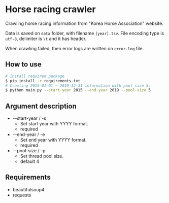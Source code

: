 # Horse racing crawler

Crawling horse racing information from "Korea Horse Association" website.

Data is saved on `data` folder, with filename `[year].tsv`.
File encoding type is `utf-8`, delimiter is `\t` and it has header.

When crawling failed, then error logs are written on `error.log` file.

## How to use

```bash
# Install required package
$ pip install -r requirements.txt
# Crawling 2015-01-01 ~ 2019-12-31 information with pool size 5.
$ python main.py --start-year 2015 --end-year 2019 --pool-size 5
```

## Argument description

- --start-year / -s
  * Set start year with YYYY format.
  * required
- --end-year / -e
  * Set end year with YYYY format.
  * required
- --pool-size / -p
  * Set thread pool size.
  * default 4

## Requirements

- beautifulsoup4
- requests
